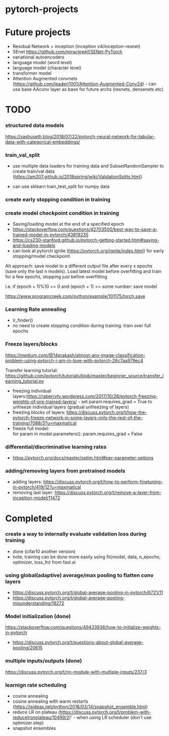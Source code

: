 # pytorch-projects

# Future projects

- Residual Network + inception (inception v4/inception-resnet)
- SEnet https://github.com/miraclewkf/SENet-PyTorch
- variational autoencoders
- language model (word level)
- language model (character level)
- transformer model 
- Attention Augmented convnets (https://github.com/leaderj1001/Attention-Augmented-Conv2d)
        - can use base AAconv layer as base for future archs (resnets, densenets etc)
# TODO

### structured data models
https://yashuseth.blog/2018/07/22/pytorch-neural-network-for-tabular-data-with-categorical-embeddings/

### train_val_split
- use multiple data loaders for training data and SubsetRandomSampler to create train/val data (https://am207.github.io/2018spring/wiki/ValidationSplits.html)

- can use sklearn train_test_split for numpy data


### create early stopping condition in training

### create model checkpoint condition in training
-  Saving/loading model at the end of a specified epoch 
- https://stackoverflow.com/questions/42703500/best-way-to-save-a-trained-model-in-pytorch/43819235
- https://cs230-stanford.github.io/pytorch-getting-started.html#saving-and-loading-models
- can look at pytorch ignite (https://pytorch.org/ignite/index.html) for early stopping/model checkpoint

Alt approach: save model to a different output file after every x epochs (save only the last n models). Load latest model before overfitting and train for a few epochs, stopping just before overfitting

i.e. if (epoch + 1)%10 == 0 and (epoch + 1) >= some number:
        save model

https://www.programcreek.com/python/example/101175/torch.save


### Learning Rate annealing
- lr_finder()
- no need to create stopping condition during training. train over full epochs

### Freeze layers/blocks
https://medium.com/@14prakash/almost-any-image-classification-problem-using-pytorch-i-am-in-love-with-pytorch-26c7aa979ec4

Transfer learning tutorial: https://github.com/pytorch/tutorials/blob/master/beginner_source/transfer_learning_tutorial.py

- freezing individual layers:https://raberrytv.wordpress.com/2017/10/28/pytorch-freezing-weights-of-pre-trained-layers/
        - set param.requires_grad = True to unfreeze individual layers (gradual unfreezing of layers)
- freezing blocks of layers: https://discuss.pytorch.org/t/how-the-pytorch-freeze-network-in-some-layers-only-the-rest-of-the-training/7088/3?u=maxmatical
- freeze full model:  
        for param in model.parameters():
                param.requires_grad = False

### differential/discriminative learning rates
- https://pytorch.org/docs/master/optim.html#per-parameter-options

### adding/removing layers from pretrained models
- adding layers: https://discuss.pytorch.org/t/how-to-perform-finetuning-in-pytorch/419/12?u=maxmatical
- removing last layer: https://discuss.pytorch.org/t/remove-a-layer-from-inception-model/11472

# Completed

### create a way to internally evaluate validation loss during training
- done (cifar10 another version)
- note, training can be done more easily using fit(model, data, n_epochs, optimizer, loss_fn) from fast.ai


### using global(adaptive) average/max pooling to flatten conv layers
- https://discuss.pytorch.org/t/global-average-pooling-in-pytorch/6721/11
- https://discuss.pytorch.org/t/global-average-pooling-misunderstanding/18272


### Model initialization (done)
https://stackoverflow.com/questions/49433936/how-to-initialize-weights-in-pytorch
- https://discuss.pytorch.org/t/questions-about-global-average-pooling/20615

### multiple inputs/outputs (done)
https://discuss.pytorch.org/t/nn-module-with-multiple-inputs/237/3

### learnign rate scheduling
- cosine annealing
- cosine annealing with warm restarts (https://jsideas.net/python/2018/03/14/snapshot_ensemble.html)
- reduce LR on plateau (https://discuss.pytorch.org/t/problem-with-reducelronplateau/10499/2)'
        - when using LR scheduler (don't use optimizer.step)
- snapshot ensembles

